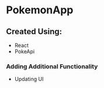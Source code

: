 # PokemonApp

## Created Using:

- React
- PokeApi

### Adding Additional Functionality

- Updating UI
